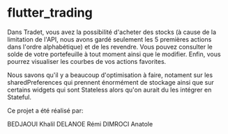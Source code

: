 # flutter_trading


Dans Tradet, vous avez la possibilité d'acheter des stocks (à cause de la limitation de l'API, nous avons gardé seulement les 5 premières actions dans l'ordre alphabétique) et de les revendre. Vous pouvez consulter le solde de votre portefeuille à tout moment ainsi que 
le modifier. Enfin, vous pourrez visualiser les courbes de vos actions favorites.

Nous savons qu'il y a beaucoup d'optimisation à faire, notament sur les sharedPreferences qui prennent énormément de stockage ainsi que sur certains widgets qui sont Stateless alors qu'on aurait du les intégrer en Stateful. 


Ce projet a été réalisé par:

BEDJAOUI Khalil
DELANOE Rémi
DIMROCI Anatole

